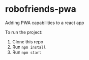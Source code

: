 # robofriends-pwa
Adding PWA capabilities to a react app

To run the project:

1. Clone this repo
2. Run `npm install`
3. Run `npm start`
